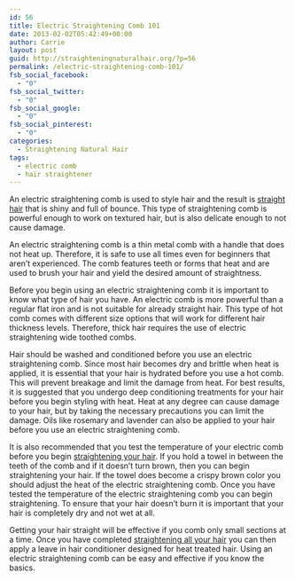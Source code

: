 ```yaml
---
id: 56
title: Electric Straightening Comb 101
date: 2013-02-02T05:42:49+00:00
author: Carrie
layout: post
guid: http://straighteningnaturalhair.org/?p=56
permalink: /electric-straightening-comb-101/
fsb_social_facebook:
  - "0"
fsb_social_twitter:
  - "0"
fsb_social_google:
  - "0"
fsb_social_pinterest:
  - "0"
categories:
  - Straightening Natural Hair
tags:
  - electric comb
  - hair straightener
---
```

An electric straightening comb is used to style hair and the result is <a title="How to Straighten Curly Hair" href="http://straighteningnaturalhair.org/how-to-straighten-curly-hair/" target="_blank">straight hair</a> that is shiny and full of bounce. This type of straightening comb is powerful enough to work on textured hair, but is also delicate enough to not cause damage.

An electric straightening comb is a thin metal comb with a handle that does not heat up. Therefore, it is safe to use all times even for beginners that aren&#8217;t experienced. The comb features teeth or forms that heat and are used to brush your hair and yield the desired amount of straightness.

Before you begin using an electric straightening comb it is important to know what type of hair you have. An electric comb is more powerful than a regular flat iron and is not suitable for already straight hair. This type of hot comb comes with different size options that will work for different hair thickness levels. Therefore, thick hair requires the use of electric straightening wide toothed combs.

Hair should be washed and conditioned before you use an electric straightening comb. Since most hair becomes dry and brittle when heat is applied, it is essential that your hair is hydrated before you use a hot comb. This will prevent breakage and limit the damage from heat. For best results, it is suggested that you undergo deep conditioning treatments for your hair before you begin styling with heat. Heat at any degree can cause damage to your hair, but by taking the necessary precautions you can limit the damage. Oils like rosemary and lavender can also be applied to your hair before you use an electric straightening comb.

It is also recommended that you test the temperature of your electric comb before you begin <a title="Get Straight Hair in Less Than 2 Hours" href="http://straighteningnaturalhair.org/get-straight-hair-in-less-than-2-hours/" target="_blank">straightening your hair</a>. If you hold a towel in between the teeth of the comb and if it doesn&#8217;t turn brown, then you can begin straightening your hair. If the towel does become a crispy brown color you should adjust the heat of the electric straightening comb. Once you have tested the temperature of the electric straightening comb you can begin straightening. To ensure that your hair doesn&#8217;t burn it is important that your hair is completely dry and not wet at all.

Getting your hair straight will be effective if you comb only small sections at a time. Once you have completed <a title="How to Find the Best Hair Straightening Products" href="http://straighteningnaturalhair.org/best-hair-straightening-products/" target="_blank">straightening all your hair</a> you can then apply a leave in hair conditioner designed for heat treated hair. Using an electric straightening comb can be easy and effective if you know the basics.
